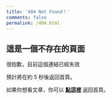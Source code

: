 ```yaml
---
title: '404 Not Found！'
comments: false
permalink: /404.html
---
```


## 這是一個不存在的頁面

很抱歉，目前這個連結已經失效

預計將在約 <span id="timeout">5</span> 秒後返回首頁。

如果你想看文章，你可以 **[點這裡](/)** 返回首頁。

<script>
let countTime = 5;

function count() {
  document.getElementById('timeout').textContent = countTime;
  countTime -= 1;
  if(countTime === 0){
    location.href = '/'; // 記得改成自己網址 Url
  }
  setTimeout(() => {
    count();
  }, 1000);
}

count();
</script>
